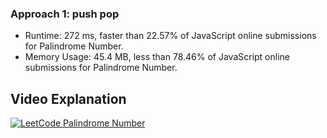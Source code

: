 ### Approach 1: push pop
* Runtime: 272 ms, faster than 22.57% of JavaScript online submissions for Palindrome Number.
* Memory Usage: 45.4 MB, less than 78.46% of JavaScript online submissions for Palindrome Number.
  

## Video Explanation
[![LeetCode Palindrome Number](https://img.youtube.com/vi/Nzy7gQwACH8/0.jpg)](https://www.youtube.com/watch?v=Nzy7gQwACH8 "LeetCode Palindrome Number")
